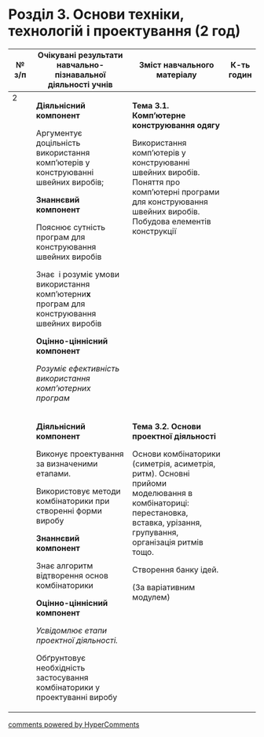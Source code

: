 <div id="hypercomments_widget" class="js-hypercomments-widget invisible"></div>

# Розділ 3. Основи техніки, технологій і проектування (2 год)

<table>
<tr>
<td width="10%" align="center"><b>№ з/п</b></td>
<td width="40%" align="center"><b>Очікувані результати навчально-пізнавальної діяльності учнів</b></td>
<td width="40%" align="center"><b>Зміст навчального матеріалу</b></td>
<td width="10%" align="center"><b>К-ть годин</b></td>
</tr>
<tbody>
<tr>
<td rowspan="2" width="10%" style="vertical-align:top !important;">2</td>
<td width="40%" style="vertical-align:top !important;">
<p><strong>Діяльнісний компонент</strong></p>
<p>Аргументує доцільність використання комп&rsquo;ютерів у конструюванні швейних виробів;</p>
<p><strong>Знаннєвий компонент</strong></p>
<p>Пояснює сутність програм для конструювання швейних виробів</p>
<p>Знає &nbsp;і розуміє умови використання комп&rsquo;ютерни<strong>х</strong> програм для конструювання швейних виробів</p>
<p><strong>Оцінно-ціннісний компонент</strong></p>
<p><em>Розуміє ефективність використання комп&rsquo;ютерних програм</em></p>
</td>
<td width="40%" style="vertical-align:top !important;">
<p><strong>Тема 3.1.&nbsp; Комп&rsquo;ютерне конструювання одягу</strong></p>
<p>Використання комп&rsquo;ютерів у конструюванні швейних виробів. Поняття про комп&rsquo;ютерні програми для конструювання швейних виробів.&nbsp; Побудова елементів конструкції</p>
</td>
<td width="10%" style="vertical-align:top !important;"></td>
</tr>
<tr>
<td width="40%" style="vertical-align:top !important;">
<p><strong>Діяльнісний компонент</strong></p>
<p>Виконує проектування за визначеними етапами.</p>
<p>Використовує методи комбінаторики при створенні форми виробу</p>
<p><strong>Знаннєвий компонент</strong></p>
<p>Знає алгоритм відтворення основ комбінаторики</p>
<p><strong>Оцінно-ціннісний компонент</strong></p>
<p><em>Усвідомлює етапи проектної діяльності.</em></p>
<p>Обґрунтовує необхідність застосування комбінаторики у проектуванні виробу</p>
</td>
<td width="40%" style="vertical-align:top !important;">
<p><strong>Тема 3.2. Основи проектної діяльності</strong></p>
<p>Основи комбінаторики (симетрія, асиметрія, ритм). Основні прийоми моделювання в комбінаториці: перестановка, вставка, урізання, групування, організація ритмів тощо.</p>
<p>Створення банку ідей.</p>
<p>(За варіативним модулем)</p>
</td>
<td width="10%" style="vertical-align:top !important;"></td>
</tr>
</table>

<div class="js-hypercomments-container">
<a href="http://hypercomments.com" class="hc-link" title="comments widget">comments powered by HyperComments</a>
</div>